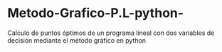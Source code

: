 # Metodo-Grafico-P.L-python-
Calculo de puntos óptimos de un programa lineal con dos variables de decisión mediante el método gráfico en python
